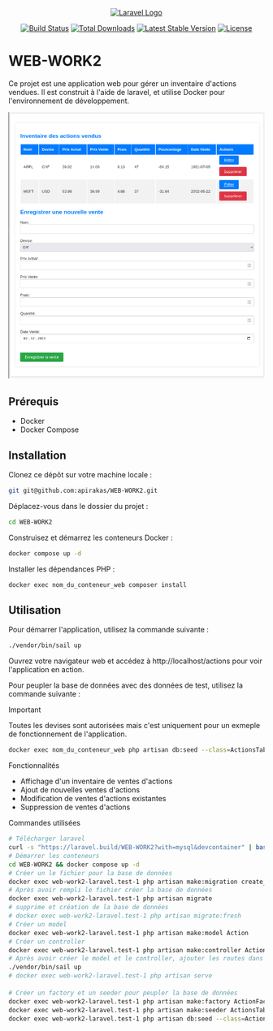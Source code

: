 <p align="center"><a href="https://laravel.com" target="_blank"><img src="https://raw.githubusercontent.com/laravel/art/master/logo-lockup/5%20SVG/2%20CMYK/1%20Full%20Color/laravel-logolockup-cmyk-red.svg" width="400" alt="Laravel Logo"></a></p>

<p align="center">
<a href="https://github.com/laravel/framework/actions"><img src="https://github.com/laravel/framework/workflows/tests/badge.svg" alt="Build Status"></a>
<a href="https://packagist.org/packages/laravel/framework"><img src="https://img.shields.io/packagist/dt/laravel/framework" alt="Total Downloads"></a>
<a href="https://packagist.org/packages/laravel/framework"><img src="https://img.shields.io/packagist/v/laravel/framework" alt="Latest Stable Version"></a>
<a href="https://packagist.org/packages/laravel/framework"><img src="https://img.shields.io/packagist/l/laravel/framework" alt="License"></a>
</p>

# WEB-WORK2

Ce projet est une application web pour gérer un inventaire d'actions vendues. Il est construit à l'aide de laravel, et utilise Docker pour l'environnement de développement.

<img src="img/preview.png" alt="website screenshot">

## Prérequis

- Docker
- Docker Compose

## Installation

Clonez ce dépôt sur votre machine locale :

```bash
git git@github.com:apirakas/WEB-WORK2.git
```

Déplacez-vous dans le dossier du projet :

```bash
cd WEB-WORK2
```

Construisez et démarrez les conteneurs Docker :

```bash
docker compose up -d
```

Installer les dépendances PHP :

```bash
docker exec nom_du_conteneur_web composer install
```

## Utilisation

Pour démarrer l'application, utilisez la commande suivante :

```bash
./vendor/bin/sail up
```
Ouvrez votre navigateur web et accédez à http://localhost/actions pour voir l'application en action.


Pour peupler la base de données avec des données de test, utilisez la commande suivante :
> [!IMPORTANT]
> Toutes les devises sont autorisées mais c'est uniquement pour un exmeple de fonctionnement de l'application.

```bash
docker exec nom_du_conteneur_web php artisan db:seed --class=ActionsTableSeeder
```

Fonctionnalités
- Affichage d'un inventaire de ventes d'actions
- Ajout de nouvelles ventes d'actions
- Modification de ventes d'actions existantes
- Suppression de ventes d'actions

Commandes utilisées
```bash
# Télécharger laravel
curl -s "https://laravel.build/WEB-WORK2?with=mysql&devcontainer" | bash
# Démarrer les conteneurs
cd WEB-WORK2 && docker compose up -d
# Créer un le fichier pour la base de données
docker exec web-work2-laravel.test-1 php artisan make:migration create_actions_table
# Après avoir rempli le fichier créer la base de données
docker exec web-work2-laravel.test-1 php artisan migrate
# supprime et création de la base de données
# docker exec web-work2-laravel.test-1 php artisan migrate:fresh
# Créer un model
docker exec web-work2-laravel.test-1 php artisan make:model Action
# Créer un controller
docker exec web-work2-laravel.test-1 php artisan make:controller ActionController
# Après avoir créer le model et le controller, ajouter les routes dans le fichier web.php puis lancez le serveur
./vendor/bin/sail up
# docker exec web-work2-laravel.test-1 php artisan serve

# Créer un factory et un seeder pour peupler la base de données
docker exec web-work2-laravel.test-1 php artisan make:factory ActionFactory --model=Action
docker exec web-work2-laravel.test-1 php artisan make:seeder ActionsTableSeeder
docker exec web-work2-laravel.test-1 php artisan db:seed --class=ActionsTableSeeder
```




